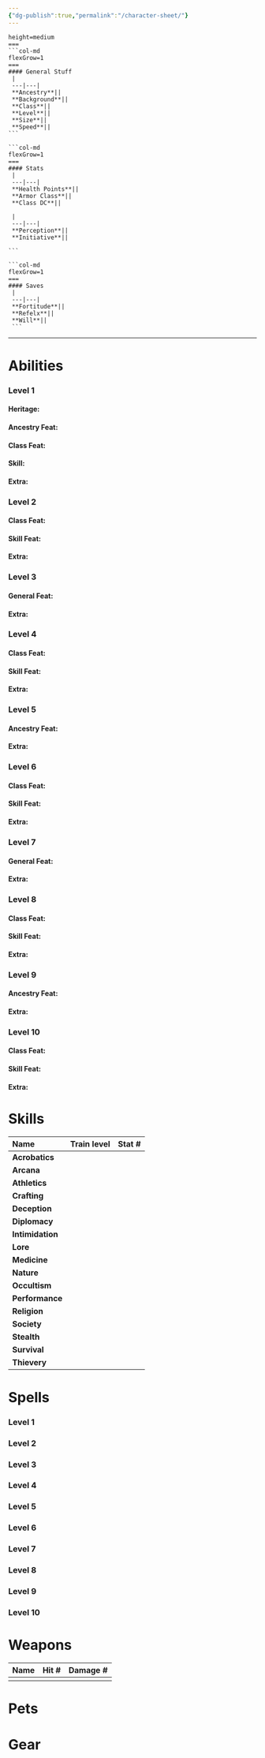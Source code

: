 ```yaml
---
{"dg-publish":true,"permalink":"/character-sheet/"}
---
```



````col
height=medium
===
```col-md
flexGrow=1
===
#### General Stuff
 |
 ---|---|
 **Ancestry**||
 **Background**||
 **Class**||
 **Level**||
 **Size**||
 **Speed**||
```

```col-md
flexGrow=1
===
#### Stats
 |
 ---|---|
 **Health Points**||
 **Armor Class**||
 **Class DC**||

 |
 ---|---|
 **Perception**||
 **Initiative**||

```

```col-md
flexGrow=1
===
#### Saves
 |
 ---|---|
 **Fortitude**||
 **Refelx**||
 **Will**||
 ```
````

---
# Abilities

### Level 1
#### Heritage:

#### Ancestry Feat:

#### Class Feat:

#### Skill:

#### Extra:


### Level 2
#### Class Feat:

#### Skill Feat:

#### Extra:

### Level 3
#### General Feat:

#### Extra:

### Level 4
#### Class Feat:

#### Skill Feat:

#### Extra:

### Level 5
#### Ancestry Feat:

#### Extra:

### Level 6
#### Class Feat:

#### Skill Feat:

#### Extra:

### Level 7
#### General Feat:

#### Extra:

### Level 8
#### Class Feat:

#### Skill Feat:

#### Extra:

### Level 9
#### Ancestry Feat:

#### Extra:

### Level 10
#### Class Feat:

#### Skill Feat:

#### Extra:




# Skills

| Name             | Train level | Stat # |
| :--------------- | ----------- | ------ |
| **Acrobatics**   |             |        |
| **Arcana**       |             |        |
| **Athletics**    |             |        |
| **Crafting**     |             |        |
| **Deception**    |             |        |
| **Diplomacy**    |             |        |
| **Intimidation** |             |        |
| **Lore**         |             |        |
| **Medicine**     |             |        |
| **Nature**       |             |        |
| **Occultism**    |             |        |
| **Performance**  |             |        |
| **Religion**     |             |        |
| **Society**      |             |        |
| **Stealth**      |             |        |
| **Survival**     |             |        |
| **Thievery**     |             |        |
# Spells

### Level 1

### Level 2

### Level 3

### Level 4

### Level 5

### Level 6

### Level 7

### Level 8

### Level 9

### Level 10

# Weapons

| Name | Hit # | Damage # |
| ---- | ----- | -------- |
|      |       |          |

# Pets

# Gear

